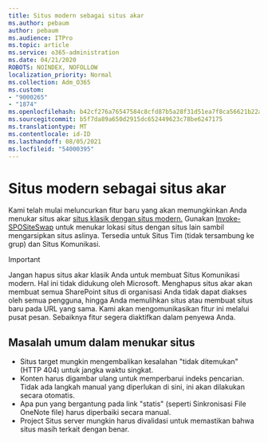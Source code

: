 ```yaml
---
title: Situs modern sebagai situs akar
ms.author: pebaum
author: pebaum
ms.audience: ITPro
ms.topic: article
ms.service: o365-administration
ms.date: 04/21/2020
ROBOTS: NOINDEX, NOFOLLOW
localization_priority: Normal
ms.collection: Adm_O365
ms.custom:
- "9000265"
- "1874"
ms.openlocfilehash: b42cf276a76547584c8cfd87b5a28f31d51ea7f8ca56621b22aeef01e4613ce6
ms.sourcegitcommit: b5f7da89a650d2915dc652449623c78be6247175
ms.translationtype: MT
ms.contentlocale: id-ID
ms.lasthandoff: 08/05/2021
ms.locfileid: "54000395"
---
```

# <a name="modern-site-as-root-site"></a>Situs modern sebagai situs akar

Kami telah mulai meluncurkan fitur baru yang akan memungkinkan Anda menukar situs akar [situs klasik dengan situs modern.](https://docs.microsoft.com/sharepoint/modern-root-site) Gunakan [Invoke-SPOSiteSwap](https://docs.microsoft.com/powershell/module/sharepoint-online/invoke-spositeswap?view=sharepoint-ps) untuk menukar lokasi situs dengan situs lain sambil mengarsipkan situs aslinya. Tersedia untuk Situs Tim (tidak tersambung ke grup) dan Situs Komunikasi.

>[!Important]
> Jangan hapus situs akar klasik Anda untuk membuat Situs Komunikasi modern. Hal ini tidak didukung oleh Microsoft. Menghapus situs akar akan membuat semua SharePoint situs di organisasi Anda tidak dapat diakses oleh semua pengguna, hingga Anda memulihkan situs atau membuat situs baru pada URL yang sama. Kami akan mengomunikasikan fitur ini melalui pusat pesan. Sebaiknya fitur segera diaktifkan dalam penyewa Anda.

## <a name="known-issues-with-swapping-sites"></a>Masalah umum dalam menukar situs
- Situs target mungkin mengembalikan kesalahan "tidak ditemukan" (HTTP 404) untuk jangka waktu singkat.
- Konten harus digambar ulang untuk memperbarui indeks pencarian. Tidak ada langkah manual yang diperlukan di sini, ini akan dilakukan secara otomatis.
- Apa pun yang bergantung pada link "statis" (seperti Sinkronisasi File OneNote file) harus diperbaiki secara manual.
- Project Situs server mungkin harus divalidasi untuk memastikan bahwa situs masih terkait dengan benar. 
